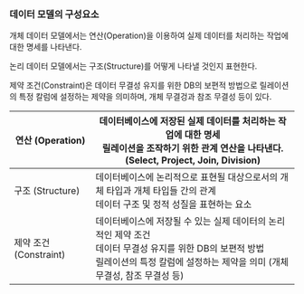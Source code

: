 ### 데이터 모델의 구성요소

개체 데이터 모델에서는 연산(Operation)을 이용하여 실제 데이터를 처리하는 작업에 대한 명세를 나타낸다.

논리 데이터 모델에서는 구조(Structure)를 어떻게 나타낼 것인지 표현한다.

제약 조건(Constraint)은 데이터 무결성 유지를 위한 DB의 보편적 방법으로 릴레이션의 특정 칼럼에 설정하는 제약을 의미하며, 개체 무결겅과 참조 무결성 등이 있다.



| 연산 (Operation) | 데이터베이스에 저장된 실제 데이터를 처리하는 작업에 대한 명세<br />릴레이션을 조작하기 위한 관계 연산을 나타낸다.(Select, Project, Join, Division) |
| ---------------- | ------------------------------------------------------------ |
| 구조 (Structure)       | 데이터베이스에 논리적으로 표현될 대상으로서의 개체 타입과 개체 타입들 간의 관계<br />데이터 구조 및 정적 성질을 표현하는 요소 |
| 제약 조건 (Constraint) | 데이터베이스에 저장될 수 있는 실제 데이터의 논리적인 제약 조건<br />데이터 무결성 유지를 위한 DB의 보편적 방법<br />릴레이션의 특정 칼럼에 설정하는 제약을 의미 (개체무결성, 참조 무결성 등) |

